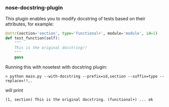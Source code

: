 ### nose-docstring-plugin

This plugin enables you to modify docstring of tests based on their attributes, for example:
```python
@attr(section='section', type='functional+', module='module', id=1)
def test_function(self):
    """
    This is the original docstring!!
    """
    pass
```

Running this with nosetest with docstring plugin:

```> python main.py --with-docstring --prefix=id,section --suffix=type --replace=!!,.```

will print 

```(1, section) This is the original docstring. (functional+) ... ok```



